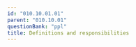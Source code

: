 ```yaml
---
id: "010.10.01.01"
parent: "010.10.01"
questionBank: "ppl"
title: Definitions and responsibilities
---
```

